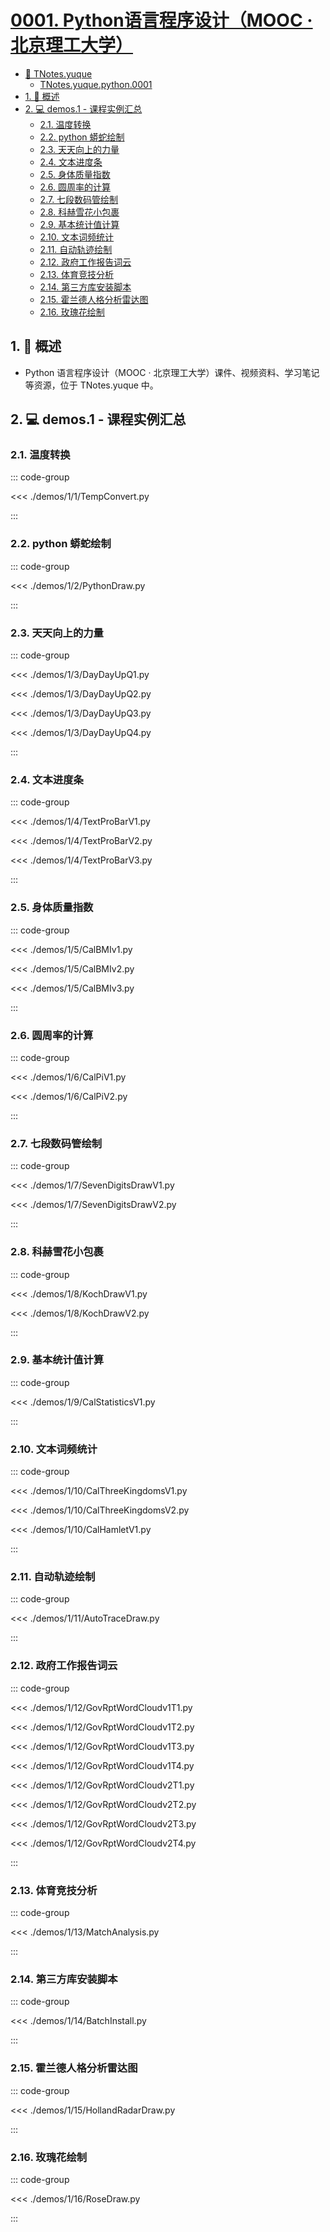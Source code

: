 # [0001. Python语言程序设计（MOOC · 北京理工大学）](https://github.com/tnotesjs/TNotes.python/tree/main/notes/0001.%20Python%E8%AF%AD%E8%A8%80%E7%A8%8B%E5%BA%8F%E8%AE%BE%E8%AE%A1%EF%BC%88MOOC%20%C2%B7%20%E5%8C%97%E4%BA%AC%E7%90%86%E5%B7%A5%E5%A4%A7%E5%AD%A6%EF%BC%89)

<!-- region:toc -->

- [📂 TNotes.yuque](https://www.yuque.com/tdahuyou/tnotes.yuque/)
  - [TNotes.yuque.python.0001](https://www.yuque.com/tdahuyou/tnotes.yuque/python.0001)
- [1. 📝 概述](#1--概述)
- [2. 💻 demos.1 - 课程实例汇总](#2--demos1---课程实例汇总)
  - [2.1. 温度转换](#21-温度转换)
  - [2.2. python 蟒蛇绘制](#22-python-蟒蛇绘制)
  - [2.3. 天天向上的力量](#23-天天向上的力量)
  - [2.4. 文本进度条](#24-文本进度条)
  - [2.5. 身体质量指数](#25-身体质量指数)
  - [2.6. 圆周率的计算](#26-圆周率的计算)
  - [2.7. 七段数码管绘制](#27-七段数码管绘制)
  - [2.8. 科赫雪花小包裹](#28-科赫雪花小包裹)
  - [2.9. 基本统计值计算](#29-基本统计值计算)
  - [2.10. 文本词频统计](#210-文本词频统计)
  - [2.11. 自动轨迹绘制](#211-自动轨迹绘制)
  - [2.12. 政府工作报告词云](#212-政府工作报告词云)
  - [2.13. 体育竞技分析](#213-体育竞技分析)
  - [2.14. 第三方库安装脚本](#214-第三方库安装脚本)
  - [2.15. 霍兰德人格分析雷达图](#215-霍兰德人格分析雷达图)
  - [2.16. 玫瑰花绘制](#216-玫瑰花绘制)

<!-- endregion:toc -->

## 1. 📝 概述

- Python 语言程序设计（MOOC · 北京理工大学）课件、视频资料、学习笔记等资源，位于 TNotes.yuque 中。

## 2. 💻 demos.1 - 课程实例汇总

### 2.1. 温度转换

::: code-group

<<< ./demos/1/1/TempConvert.py

:::

### 2.2. python 蟒蛇绘制

::: code-group

<<< ./demos/1/2/PythonDraw.py

:::

### 2.3. 天天向上的力量

::: code-group

<<< ./demos/1/3/DayDayUpQ1.py

<<< ./demos/1/3/DayDayUpQ2.py

<<< ./demos/1/3/DayDayUpQ3.py

<<< ./demos/1/3/DayDayUpQ4.py

:::

### 2.4. 文本进度条

::: code-group

<<< ./demos/1/4/TextProBarV1.py

<<< ./demos/1/4/TextProBarV2.py

<<< ./demos/1/4/TextProBarV3.py

:::

### 2.5. 身体质量指数

::: code-group

<<< ./demos/1/5/CalBMIv1.py

<<< ./demos/1/5/CalBMIv2.py

<<< ./demos/1/5/CalBMIv3.py

:::

### 2.6. 圆周率的计算

::: code-group

<<< ./demos/1/6/CalPiV1.py

<<< ./demos/1/6/CalPiV2.py

:::

### 2.7. 七段数码管绘制

::: code-group

<<< ./demos/1/7/SevenDigitsDrawV1.py

<<< ./demos/1/7/SevenDigitsDrawV2.py

:::

### 2.8. 科赫雪花小包裹

::: code-group

<<< ./demos/1/8/KochDrawV1.py

<<< ./demos/1/8/KochDrawV2.py

:::

### 2.9. 基本统计值计算

::: code-group

<<< ./demos/1/9/CalStatisticsV1.py

:::

### 2.10. 文本词频统计

::: code-group

<<< ./demos/1/10/CalThreeKingdomsV1.py

<<< ./demos/1/10/CalThreeKingdomsV2.py

<<< ./demos/1/10/CalHamletV1.py

:::

### 2.11. 自动轨迹绘制

::: code-group

<<< ./demos/1/11/AutoTraceDraw.py

:::

### 2.12. 政府工作报告词云

::: code-group

<<< ./demos/1/12/GovRptWordCloudv1T1.py

<<< ./demos/1/12/GovRptWordCloudv1T2.py

<<< ./demos/1/12/GovRptWordCloudv1T3.py

<<< ./demos/1/12/GovRptWordCloudv1T4.py

<<< ./demos/1/12/GovRptWordCloudv2T1.py

<<< ./demos/1/12/GovRptWordCloudv2T2.py

<<< ./demos/1/12/GovRptWordCloudv2T3.py

<<< ./demos/1/12/GovRptWordCloudv2T4.py

:::

### 2.13. 体育竞技分析

::: code-group

<<< ./demos/1/13/MatchAnalysis.py

:::

### 2.14. 第三方库安装脚本

::: code-group

<<< ./demos/1/14/BatchInstall.py

:::

### 2.15. 霍兰德人格分析雷达图

::: code-group

<<< ./demos/1/15/HollandRadarDraw.py

:::

### 2.16. 玫瑰花绘制

::: code-group

<<< ./demos/1/16/RoseDraw.py

:::
